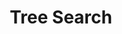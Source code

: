 ---
types: "word"

title: "Tree Search"

categories: ['']

tags: ['Tree', 'Search']

arabic: 'البحث الشجري'

arexps: []

enwords: ['Tree Search']

enexps: []

arlexicons: 'ب'

enlexicons: 'T'

authors: ['Ruqayya Roshdy']

translators: ['']

citations: 'العربية والذكاء الاصطناعي'

sources: 'مركز الملك عبدالله بن عبدالعزيز الدولي لخدمة اللغة العربية'

word: "true"

slug: ""
---